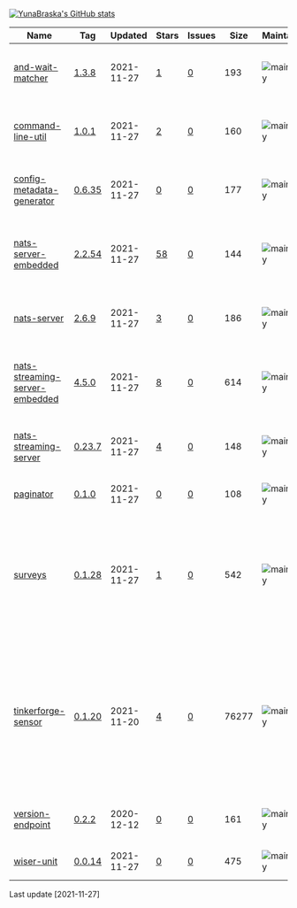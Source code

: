 [![YunaBraska's GitHub stats](https://github-readme-stats.vercel.app/api?username=YunaBraska&count_private=true&show_icons=true&theme=dracula)](https://github.com/YunaBraska/github-readme-stats)

|Name|Tag|Updated|Stars|Issues|Size|Maintainability|Coverage|Description|
|---|---|---|---|---|---|---|---|---|
|[and-wait-matcher](https://github.com/YunaBraska/and-wait-matcher)|[1.3.8](https://github.com/YunaBraska/and-wait-matcher/tags)|2021-11-27|[1](https://github.com/YunaBraska/and-wait-matcher/stargazers)|[0](https://github.com/YunaBraska/and-wait-matcher/issues)|193|![maintainability](https://img.shields.io/codeclimate/maintainability/YunaBraska/and-wait-matcher?style=flat-square)|![coverage](https://img.shields.io/codeclimate/coverage/YunaBraska/and-wait-matcher?style=flat-square)|Small hamcrest matcher which is waiting (with timeout) for the expected value|
|[command-line-util](https://github.com/YunaBraska/command-line-util)|[1.0.1](https://github.com/YunaBraska/command-line-util/tags)|2021-11-27|[2](https://github.com/YunaBraska/command-line-util/stargazers)|[0](https://github.com/YunaBraska/command-line-util/issues)|160|![maintainability](https://img.shields.io/codeclimate/maintainability/YunaBraska/command-line-util?style=flat-square)|![coverage](https://img.shields.io/codeclimate/coverage/YunaBraska/command-line-util?style=flat-square)|CommandLineUtil to get easy access to command line unix/windows|
|[config-metadata-generator](https://github.com/YunaBraska/config-metadata-generator)|[0.6.35](https://github.com/YunaBraska/config-metadata-generator/tags)|2021-11-27|[0](https://github.com/YunaBraska/config-metadata-generator/stargazers)|[0](https://github.com/YunaBraska/config-metadata-generator/issues)|177|![maintainability](https://img.shields.io/codeclimate/maintainability/YunaBraska/config-metadata-generator?style=flat-square)|![coverage](https://img.shields.io/codeclimate/coverage/YunaBraska/config-metadata-generator?style=flat-square)|Manually way/library to generate config metadata for spring boot|
|[nats-server-embedded](https://github.com/YunaBraska/nats-server-embedded)|[2.2.54](https://github.com/YunaBraska/nats-server-embedded/tags)|2021-11-27|[58](https://github.com/YunaBraska/nats-server-embedded/stargazers)|[0](https://github.com/YunaBraska/nats-server-embedded/issues)|144|![maintainability](https://img.shields.io/codeclimate/maintainability/YunaBraska/nats-server-embedded?style=flat-square)|![coverage](https://img.shields.io/codeclimate/coverage/YunaBraska/nats-server-embedded?style=flat-square)|Nats server embedded for testing which contains the original Nats server|
|[nats-server](https://github.com/YunaBraska/nats-server)|[2.6.9](https://github.com/YunaBraska/nats-server/tags)|2021-11-27|[3](https://github.com/YunaBraska/nats-server/stargazers)|[0](https://github.com/YunaBraska/nats-server/issues)|186|![maintainability](https://img.shields.io/codeclimate/maintainability/YunaBraska/nats-server?style=flat-square)|![coverage](https://img.shields.io/codeclimate/coverage/YunaBraska/nats-server?style=flat-square)|Nats server for testing which contains the original Nats server|
|[nats-streaming-server-embedded](https://github.com/YunaBraska/nats-streaming-server-embedded)|[4.5.0](https://github.com/YunaBraska/nats-streaming-server-embedded/tags)|2021-11-27|[8](https://github.com/YunaBraska/nats-streaming-server-embedded/stargazers)|[0](https://github.com/YunaBraska/nats-streaming-server-embedded/issues)|614|![maintainability](https://img.shields.io/codeclimate/maintainability/YunaBraska/nats-streaming-server-embedded?style=flat-square)|![coverage](https://img.shields.io/codeclimate/coverage/YunaBraska/nats-streaming-server-embedded?style=flat-square)|Embedded NatsServer for testing which contains the original NatsServer|
|[nats-streaming-server](https://github.com/YunaBraska/nats-streaming-server)|[0.23.7](https://github.com/YunaBraska/nats-streaming-server/tags)|2021-11-27|[4](https://github.com/YunaBraska/nats-streaming-server/stargazers)|[0](https://github.com/YunaBraska/nats-streaming-server/issues)|148|![maintainability](https://img.shields.io/codeclimate/maintainability/YunaBraska/nats-streaming-server?style=flat-square)|![coverage](https://img.shields.io/codeclimate/coverage/YunaBraska/nats-streaming-server?style=flat-square)|NatsServer for testing which contains the original NatsServer|
|[paginator](https://github.com/YunaBraska/paginator)|[0.1.0](https://github.com/YunaBraska/paginator/tags)|2021-11-27|[0](https://github.com/YunaBraska/paginator/stargazers)|[0](https://github.com/YunaBraska/paginator/issues)|108|![maintainability](https://img.shields.io/codeclimate/maintainability/YunaBraska/paginator?style=flat-square)|![coverage](https://img.shields.io/codeclimate/coverage/YunaBraska/paginator?style=flat-square)|Java browser with javascript support|
|[surveys](https://github.com/YunaBraska/surveys)|[0.1.28](https://github.com/YunaBraska/surveys/tags)|2021-11-27|[1](https://github.com/YunaBraska/surveys/stargazers)|[0](https://github.com/YunaBraska/surveys/issues)|542|![maintainability](https://img.shields.io/codeclimate/maintainability/YunaBraska/surveys?style=flat-square)|![coverage](https://img.shields.io/codeclimate/coverage/YunaBraska/surveys?style=flat-square)|Surveys is a plain java library to provide a base for questionnaires. It also provides a function to generate diagrams and to measure answer times.|
|[tinkerforge-sensor](https://github.com/YunaBraska/tinkerforge-sensor)|[0.1.20](https://github.com/YunaBraska/tinkerforge-sensor/tags)|2021-11-20|[4](https://github.com/YunaBraska/tinkerforge-sensor/stargazers)|[0](https://github.com/YunaBraska/tinkerforge-sensor/issues)|76277|![maintainability](https://img.shields.io/codeclimate/maintainability/YunaBraska/tinkerforge-sensor?style=flat-square)|![coverage](https://img.shields.io/codeclimate/coverage/YunaBraska/tinkerforge-sensor?style=flat-square)|This Library is simplifying the API usage in a pure Java 8 way without any Frameworks. Removes pain of the Sensor UID, how to speak to the sensor and what values can i get from it etc. so that the focus is more on the logic|
|[version-endpoint](https://github.com/YunaBraska/version-endpoint)|[0.2.2](https://github.com/YunaBraska/version-endpoint/tags)|2020-12-12|[0](https://github.com/YunaBraska/version-endpoint/stargazers)|[0](https://github.com/YunaBraska/version-endpoint/issues)|161|![maintainability](https://img.shields.io/codeclimate/maintainability/YunaBraska/version-endpoint?style=flat-square)|![coverage](https://img.shields.io/codeclimate/coverage/YunaBraska/version-endpoint?style=flat-square)|A simple spring boot version endpoint with git properties|
|[wiser-unit](https://github.com/YunaBraska/wiser-unit)|[0.0.14](https://github.com/YunaBraska/wiser-unit/tags)|2021-11-27|[0](https://github.com/YunaBraska/wiser-unit/stargazers)|[0](https://github.com/YunaBraska/wiser-unit/issues)|475|![maintainability](https://img.shields.io/codeclimate/maintainability/YunaBraska/wiser-unit?style=flat-square)|![coverage](https://img.shields.io/codeclimate/coverage/YunaBraska/wiser-unit?style=flat-square)|BDD test methods and generates report|

Last update [2021-11-27]

